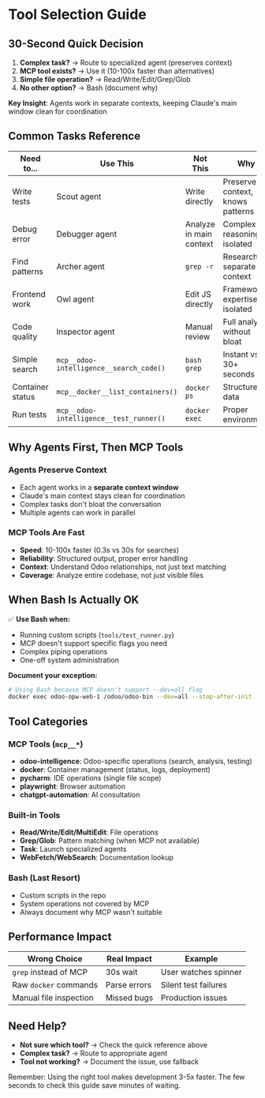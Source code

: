 # Tool Selection Guide

## 30-Second Quick Decision

1. **Complex task?** → Route to specialized agent (preserves context)
2. **MCP tool exists?** → Use it (10-100x faster than alternatives)
3. **Simple file operation?** → Read/Write/Edit/Grep/Glob
4. **No other option?** → Bash (document why)

**Key Insight**: Agents work in separate contexts, keeping Claude's main window clean for coordination

## Common Tasks Reference

| Need to...       | Use This                                | Not This                | Why                               |
|------------------|-----------------------------------------|-------------------------|-----------------------------------|
| Write tests      | Scout agent                             | Write directly          | Preserves context, knows patterns |
| Debug error      | Debugger agent                          | Analyze in main context | Complex reasoning isolated        |
| Find patterns    | Archer agent                            | `grep -r`               | Research in separate context      |
| Frontend work    | Owl agent                               | Edit JS directly        | Framework expertise isolated      |
| Code quality     | Inspector agent                         | Manual review           | Full analysis without bloat       |
| Simple search    | `mcp__odoo-intelligence__search_code()` | `bash grep`             | Instant vs 30+ seconds            |
| Container status | `mcp__docker__list_containers()`        | `docker ps`             | Structured data                   |
| Run tests        | `mcp__odoo-intelligence__test_runner()` | `docker exec`           | Proper environment                |

## Why Agents First, Then MCP Tools

### Agents Preserve Context

- Each agent works in a **separate context window**
- Claude's main context stays clean for coordination
- Complex tasks don't bloat the conversation
- Multiple agents can work in parallel

### MCP Tools Are Fast

- **Speed**: 10-100x faster (0.3s vs 30s for searches)
- **Reliability**: Structured output, proper error handling
- **Context**: Understand Odoo relationships, not just text matching
- **Coverage**: Analyze entire codebase, not just visible files

## When Bash Is Actually OK

✅ **Use Bash when:**

- Running custom scripts (`tools/test_runner.py`)
- MCP doesn't support specific flags you need
- Complex piping operations
- One-off system administration

**Document your exception:**

```bash
# Using Bash because MCP doesn't support --dev=all flag
docker exec odoo-opw-web-1 /odoo/odoo-bin --dev=all --stop-after-init
```

## Tool Categories

### MCP Tools (`mcp__*`)

- **odoo-intelligence**: Odoo-specific operations (search, analysis, testing)
- **docker**: Container management (status, logs, deployment)
- **pycharm**: IDE operations (single file scope)
- **playwright**: Browser automation
- **chatgpt-automation**: AI consultation

### Built-in Tools

- **Read/Write/Edit/MultiEdit**: File operations
- **Grep/Glob**: Pattern matching (when MCP not available)
- **Task**: Launch specialized agents
- **WebFetch/WebSearch**: Documentation lookup

### Bash (Last Resort)

- Custom scripts in the repo
- System operations not covered by MCP
- Always document why MCP wasn't suitable

## Performance Impact

| Wrong Choice           | Real Impact  | Example              |
|------------------------|--------------|----------------------|
| `grep` instead of MCP  | 30s wait     | User watches spinner |
| Raw `docker` commands  | Parse errors | Silent test failures |
| Manual file inspection | Missed bugs  | Production issues    |

## Need Help?

- **Not sure which tool?** → Check the quick reference above
- **Complex task?** → Route to appropriate agent
- **Tool not working?** → Document the issue, use fallback

Remember: Using the right tool makes development 3-5x faster. The few seconds to check this guide save minutes of
waiting.